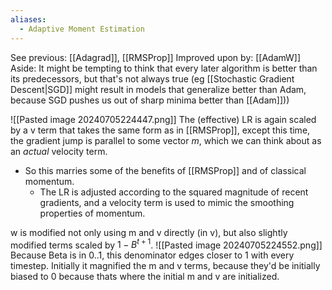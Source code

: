 ```yaml
---
aliases:
  - Adaptive Moment Estimation
---
```



See previous: [[Adagrad]], [[RMSProp]]
Improved upon by: [[AdamW]]
Aside: 
It might be tempting to think that every later algorithm is better than its predecessors, but that's not always true (eg [[Stochastic Gradient Descent|SGD]] might result in models that generalize better than Adam, because SGD pushes us out of sharp minima better than [[Adam]]))

![[Pasted image 20240705224447.png]]
The (effective) LR is again scaled by a v term that takes the same form as in [[RMSProp]], except this time, the gradient jump is parallel to some vector $m$, which we can think about as an *actual* velocity term.
- So this marries some of the benefits of [[RMSProp]] and of classical momentum.
	- The LR is adjusted according to the squared magnitude of recent gradients, and a velocity term is used to mimic the smoothing properties of momentum.

w is modified not only using m and v directly (in v), but also slightly modified terms scaled by $1-B^{t+1}$. 
![[Pasted image 20240705224552.png]]
Because Beta is in 0..1, this denominator edges closer to 1 with every timestep. Initially it magnified the m and v terms, because they'd be initially biased to 0 because thats where the initial m and v are initialized.


